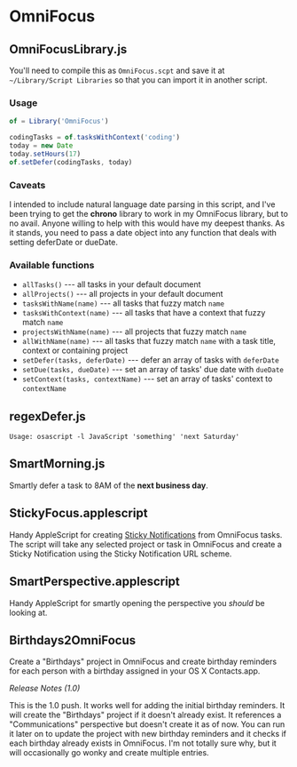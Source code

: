 OmniFocus
===========

## OmniFocusLibrary.js

You'll need to compile this as `OmniFocus.scpt` and save it at `~/Library/Script Libraries` so that you can import it in another script.

### Usage

```javascript
of = Library('OmniFocus')

codingTasks = of.tasksWithContext('coding')
today = new Date
today.setHours(17)
of.setDefer(codingTasks, today)

```

### Caveats

I intended to include natural language date parsing in this script, and I've been trying to get the **chrono** library to work in my OmniFocus library, but to no avail. Anyone willing to help with this would have my deepest thanks. As it stands, you need to pass a date object into any function that deals with setting deferDate or dueDate.

### Available functions

- `allTasks()` --- all tasks in your default document
- `allProjects()` --- all projects in your default document
- `tasksWithName(name)` --- all tasks that fuzzy match `name`
- `tasksWithContext(name)` --- all tasks that have a context that fuzzy match `name`
- `projectsWithName(name)` --- all projects that fuzzy match `name`
- `allWithName(name)` --- all tasks that fuzzy match `name` with a task title, context or containing project
- `setDefer(tasks, deferDate)` --- defer an array of tasks with `deferDate`
- `setDue(tasks, dueDate)` --- set an array of tasks' due date with `dueDate`
- `setContext(tasks, contextName)` --- set an array of tasks' context to `contextName`

## regexDefer.js

`Usage: osascript -l JavaScript 'something' 'next Saturday'`

## SmartMorning.js

Smartly defer a task to 8AM of the **next business day**.

## StickyFocus.applescript
Handy AppleScript for creating [Sticky Notifications](http://instinctivecode.com/sticky-notifications/) from OmniFocus tasks. The script will take any selected project or task in OmniFocus and create a Sticky Notification using the Sticky Notification URL scheme.

## SmartPerspective.applescript

Handy AppleScript for smartly opening the perspective you *should* be looking at.

## Birthdays2OmniFocus

Create a "Birthdays" project in OmniFocus and create birthday reminders for each person with a birthday assigned in your OS X Contacts.app.

*Release Notes (1.0)*

This is the 1.0 push. It works well for adding the initial birthday reminders. It will create the "Birthdays" project if it doesn't already exist. It references a "Communications" perspective but doesn't create it as of now. You can run it later on to update the project with new birthday reminders and it checks if each birthday already exists in OmniFocus. I'm not totally sure why, but it will occasionally go wonky and create multiple entries.
